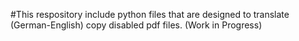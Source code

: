 #This respository include python files that are designed to translate (German-English) copy disabled pdf files. (Work in Progress)
